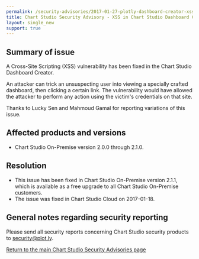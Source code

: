 ```yaml
---
permalink: /security-advisories/2017-01-27-plotly-dashboard-creator-xss-advisory
title: Chart Studio Security Advisory - XSS in Chart Studio Dashboard Creator
layout: single_new
support: true
---
```


## Summary of issue

A Cross-Site Scripting (XSS) vulnerability has been fixed in the Chart Studio Dashboard Creator.

An attacker can trick an unsuspecting user into viewing a specially crafted dashboard, then clicking a certain link.  The vulnerability would have allowed the attacker to perform any action using the victim's
credentials on that site.

Thanks to Lucky Sen and Mahmoud Gamal for reporting variations of this issue.

## Affected products and versions

* Chart Studio On-Premise version 2.0.0 through 2.1.0.

## Resolution

* This issue has been fixed in Chart Studio On-Premise version 2.1.1, which is available as a free upgrade to all Chart Studio
On-Premise customers.
* The issue was fixed in Chart Studio Cloud on 2017-01-18.

## General notes regarding security reporting

Please send all security reports concerning Chart Studio security products to [security@plot.ly](mailto:security@plot.ly).

[Return to the main Chart Studio Security Advisories page](http://help.plot.ly/security-advisories/)
